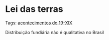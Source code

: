 # Lei das terras 
Tags: [acontecimentos do  19-XIX](../../../Sec/Acontecimentos%20Dos%20Séculos/acontecimentos%20do%20%2019-XIX.md)

Distribuição fundiária não é qualitativa no Brasil